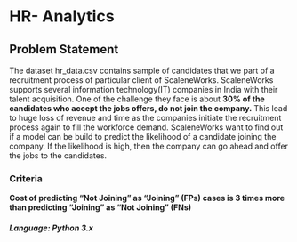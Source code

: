 # HR- Analytics

## Problem Statement
The dataset hr_data.csv contains sample of candidates that we part of a recruitment process of particular client of ScaleneWorks. ScaleneWorks supports several information technology(IT) companies in India with their talent acquisition. One of the challenge they face is about **30% of the candidates who accept the jobs offers, do not join the company.** 
This lead to huge loss of revenue and time as the companies initiate the recruitment process again to fill the workforce demand. ScaleneWorks want to find out if a model can be build to predict the likelihood of a candidate joining the company. If the likelihood is high, then the company can go ahead and offer the jobs to the candidates.

### Criteria
**Cost of predicting “Not Joining” as “Joining” (FPs) cases is 3 times more than predicting “Joining” as “Not Joining” (FNs)**

#### *Language: Python 3.x*